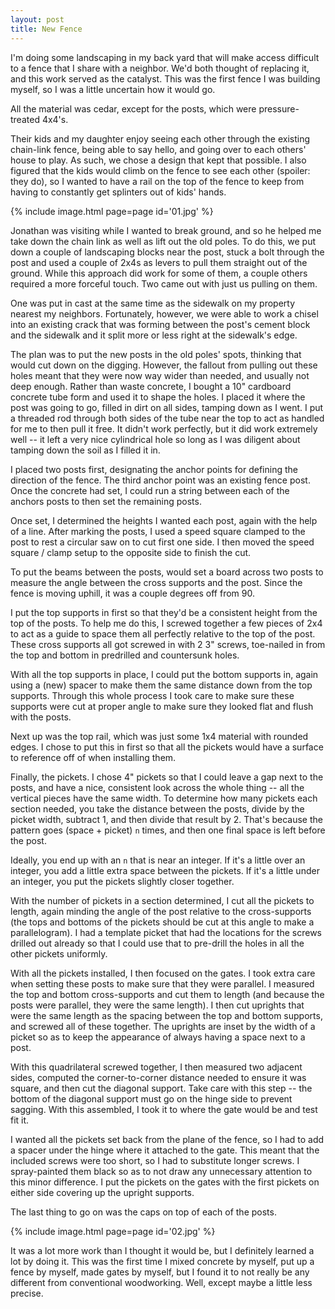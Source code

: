 ```yaml
---
layout: post
title: New Fence
---
```

I'm doing some landscaping in my back yard that will make access difficult to a
fence that I share with a neighbor. We'd both thought of replacing it, and this
work served as the catalyst. This was the first fence I was building myself, so
I was a little uncertain how it would go.

All the material was cedar, except for the posts, which were pressure-treated
4x4's.

Their kids and my daughter enjoy seeing each other through the existing
chain-link fence, being able to say hello, and going over to each others' house
to play. As such, we chose a design that kept that possible. I also figured that
the kids would climb on the fence to see each other (spoiler: they do), so I
wanted to have a rail on the top of the fence to keep from having to constantly
get splinters out of kids' hands.

{% include image.html page=page id='01.jpg' %}

Jonathan was visiting while I wanted to break ground, and so he helped me take
down the chain link as well as lift out the old poles. To do this, we put down a
couple of landscaping blocks near the post, stuck a bolt through the post and
used a couple of 2x4s as levers to pull them straight out of the ground. While
this approach did work for some of them, a couple others required a more
forceful touch. Two came out with just us pulling on them.

One was put in cast at the same time as the sidewalk on my property nearest my
neighbors. Fortunately, however, we were able to work a chisel into an existing
crack that was forming between the post's cement block and the sidewalk and
it split more or less right at the sidewalk's edge.

The plan was to put the new posts in the old poles' spots, thinking that would
cut down on the digging. However, the fallout from pulling out these holes meant
that they were now way wider than needed, and usually not deep enough. Rather
than waste concrete, I bought a 10" cardboard concrete tube form and used it to
shape the holes. I placed it where the post was going to go, filled in dirt
on all sides, tamping down as I went. I put a threaded rod through both sides of
the tube near the top to act as handled for me to then pull it free. It didn't
work perfectly, but it did work extremely well -- it left a very nice
cylindrical hole so long as I was diligent about tamping down the soil as I
filled it in.

I placed two posts first, designating the anchor points for defining the
direction of the fence. The third anchor point was an existing fence post. Once
the concrete had set, I could run a string between each of the anchors posts to
then set the remaining posts.

Once set, I determined the heights I wanted each post, again with the help of a
line. After marking the posts, I used a speed square clamped to the post to rest
a circular saw on to cut first one side. I then moved the speed square / clamp
setup to the opposite side to finish the cut.

To put the beams between the posts, would set a board across two posts to
measure the angle between the cross supports and the post. Since the fence is
moving uphill, it was a couple degrees off from 90.

I put the top supports in first so that they'd be a consistent height from the
top of the posts. To help me do this, I screwed together a few pieces of 2x4 to
act as a guide to space them all perfectly relative to the top of the post.
These cross supports all got screwed in with 2 3" screws, toe-nailed in from the
top and bottom in predrilled and countersunk holes.

With all the top supports in place, I could put the bottom supports in, again
using a (new) spacer to make them the same distance down from the top supports.
Through this whole process I took care to make sure these supports were cut at
proper angle to make sure they looked flat and flush with the posts.

Next up was the top rail, which was just some 1x4 material with rounded edges.
I chose to put this in first so that all the pickets would have a surface to
reference off of when installing them.

Finally, the pickets. I chose 4" pickets so that I could leave a gap next to the
posts, and have a nice, consistent look across the whole thing -- all the
vertical pieces have the same width. To determine how many pickets each section
needed, you take the distance between the posts, divide by the picket width,
subtract 1, and then divide that result by 2. That's because the pattern goes
(space + picket) `n` times, and then one final space is left before the post.

Ideally, you end up with an `n` that is near an integer. If it's a little over
an integer, you add a little extra space between the pickets. If it's a little
under an integer, you put the pickets slightly closer together.

With the number of pickets in a section determined, I cut all the pickets to
length, again minding the angle of the post relative to the cross-supports (the
tops and bottoms of the pickets should be cut at this angle to make a
parallelogram). I had a template picket that had the locations for the screws
drilled out already so that I could use that to pre-drill the holes in all the
other pickets uniformly.

With all the pickets installed, I then focused on the gates. I took extra care
when setting these posts to make sure that they were parallel. I measured the
top and bottom cross-supports and cut them to length (and because the posts were
parallel, they were the same length). I then cut uprights that were the same
length as the spacing between the top and bottom supports, and screwed all of
these together. The uprights are inset by the width of a picket so as to keep
the appearance of always having a space next to a post.

With this quadrilateral screwed together, I then measured two adjacent sides,
computed the corner-to-corner distance needed to ensure it was square, and then
cut the diagonal support. Take care with this step -- the bottom of the diagonal
support must go on the hinge side to prevent sagging. With this assembled, I
took it to where the gate would be and test fit it.

I wanted all the pickets set back from the plane of the fence, so I had to add
a spacer under the hinge where it attached to the gate. This meant that the
included screws were too short, so I had to substitute longer screws. I
spray-painted them black so as to not draw any unnecessary attention to this
minor difference. I put the pickets on the gates with the first pickets on
either side covering up the upright supports.

The last thing to go on was the caps on top of each of the posts.

{% include image.html page=page id='02.jpg' %}

It was a lot more work than I thought it would be, but I definitely learned a
lot by doing it. This was the first time I mixed concrete by myself, put up a
fence by myself, made gates by myself, but I found it to not really be any
different from conventional woodworking. Well, except maybe a little less
precise.
